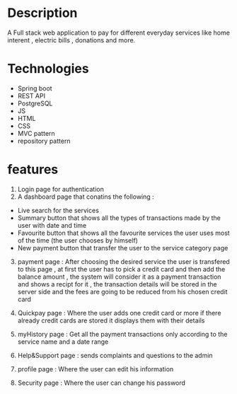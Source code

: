 # Description
 A Full stack web application to pay for different everyday services like home interent , electric bills , donations and more.

 # Technologies
 - Spring boot
 - REST API
 - PostgreSQL
 - JS
 - HTML
 - CSS
 - MVC pattern 
 - repository pattern

 # features
 1. Login page for authentication
 2. A dashboard page that conatins the following :
 - Live search for the services
 - Summary button that shows all the types of transactions made by the user with date and time
 - Favourite button that shows all the favourite services the user uses most of the time (the user chooses by himself)
 - New payment button that transfer the user to the service category page

 3. payment page : 
     After choosing the desired service the user is transfered to this page , at first the user has to pick a credit card and then 
     add the balance amount , the system will consider it as a payment transaction and shows a recipt for it , the transaction details 
     will be stored in the server side and the fees are going to be reduced from his chosen credit card
 
 4. Quickpay page :
   Where the user adds one credit card or more if there already credit cards are stored it displays them with their details
 
 5. myHistory page :
   Get all the payment transactions only according to the service name and a date range
 
 6. Help&Support page :
   sends complaints and questions to the admin
 
 7. profile page  : Where the user can edit his information
 
 8. Security page : Where the user can change his password
   
    
